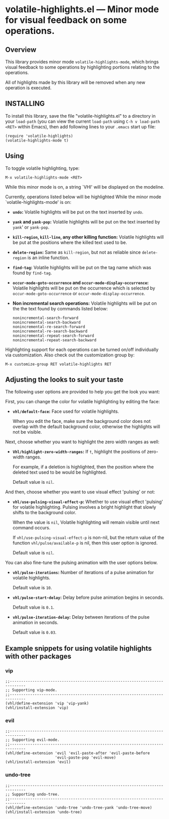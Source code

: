 # volatile-highlights.el &#x2014; Minor mode for visual feedback on some operations.


## Overview

This library provides minor mode `volatile-highlights-mode`, which brings visual feedback to some operations by highlighting portions relating to the operations.

All of highlights made by this library will be removed when any new operation is executed.


## INSTALLING

To install this library, save the file "volatile-highlights.el" to a directory in your `load-path` (you can view the current `load-path` using `C-h v load-path <RET>` within Emacs), then add following lines to your `.emacs` start up file:

```emacs-lisp
(require 'volatile-highlights)
(volatile-highlights-mode t)
```


## Using

To toggle volatile highlighting, type:

    M-x volatile-highlights-mode <RET>

While this minor mode is on, a string \`VHl' will be displayed on the modeline.

Currently, operations listed below will be highlighted While the minor mode \`volatile-highlights-mode' is on:

-   **`undo`:** Volatile highlights will be put on the text inserted by `undo`.

-   **`yank` and `yank-pop`:** Volatile highlights will be put on the text inserted by `yank`' or `yank-pop`.

-   **`kill-region`,  `kill-line`,  any other killing function:** Volatile highlights will be put at the positions where the killed text used to be.

-   **`delete-region`:** Same as `kill-region`, but not as reliable since `delete-region` is an inline function.

-   **`find-tag`:** Volatile highlights will be put on the tag name which was found by `find-tag`.

-   **`occur-mode-goto-occurrence` and `occur-mode-display-occurrence`:** Volatile highlights will be put on the occurrence which is selected by `occur-mode-goto-occurrence` or `occur-mode-display-occurrence`.

-   **Non incremental search operations:** Volatile highlights will be put on the the text found by commands listed below:
    
        nonincremental-search-forward
        nonincremental-search-backward
        nonincremental-re-search-forward
        nonincremental-re-search-backward
        nonincremental-repeat-search-forward
        nonincremental-repeat-search-backward

Highlighting support for each operations can be turned on/off individually via customization. Also check out the customization group by:

    M-x customize-group RET volatile-highlights RET


## Adjusting the looks to suit your taste

The following user options are provided to help you get the look you want:

First, you can change the color for volatile highlighting by editing the face:

-   **`vhl/default-face`:** Face used for volatile highlights.

    When you edit the face, make sure the background color does not overlap with the default background color, otherwise the highlights will not be visible.

Next, choose whether you want to highlight the zero width ranges as well:

-   **`Vhl/highlight-zero-width-ranges`:** If `t`, highlight the positions of zero-width ranges.
    
    For example, if a deletion is highlighted, then the position where the deleted text used to be would be highlighted.
    
    Default value is `nil`.

And then, choose whether you want to use visual effect 'pulsing' or not:

-   **`vhl/use-pulsing-visual-effect-p`:** Whether to use visual effect 'pulsing' for volatile highlighting. Pulsing involves a bright highlight that slowly shifts to the background color.
    
    When the value is `nil`, Volatile highlighting will remain visible until next command occurs.

    If `vhl/use-pulsing-visual-effect-p` is non-nil, but the return value of the function `vhl/pulse/available-p` is nil, then this user option is ignored.
    
    Default value is `nil`.

You can also fine-tune the pulsing animation with the user options below.

-   **`vhl/pulse-iterations`:** Number of iterations of a pulse animation for volatile highlights.
    
    Default value is `10`.

-   **`vhl/pulse-start-delay`:** Delay before pulse animation begins in seconds.
    
    Default value is `0.1`.

-   **`vhl/pulse-iteration-delay`:** Delay between iterations of the pulse animation in seconds.
    
    Default value is `0.03`.



## Example snippets for using volatile highlights with other packages


### vip

```emacs-lisp
;;-----------------------------------------------------------------------------
;; Supporting vip-mode.
;;-----------------------------------------------------------------------------
(vhl/define-extension 'vip 'vip-yank)
(vhl/install-extension 'vip)
```


### evil

```emacs-lisp
;;-----------------------------------------------------------------------------
;; Supporting evil-mode.
;;-----------------------------------------------------------------------------
(vhl/define-extension 'evil 'evil-paste-after 'evil-paste-before
                      'evil-paste-pop 'evil-move)
(vhl/install-extension 'evil)
```


### undo-tree

```emacs-lisp
;;-----------------------------------------------------------------------------
;; Supporting undo-tree.
;;-----------------------------------------------------------------------------
(vhl/define-extension 'undo-tree 'undo-tree-yank 'undo-tree-move)
(vhl/install-extension 'undo-tree)
```
